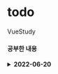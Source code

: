 # todo
 VueStudy

#### 공부한 내용
<details>
<summary><b>2022-06-20</b></summary>
<div markdown="1">       
<ul>
    <li>v-model 사용</li>
    <li>v-for 사용</li>
    <li>ref</li>
    <li>{{ index }} 인자 받아 올 수 있다.</li>
    <li>keydown.enter : enter를 keydown 했을때만.</li>
</ul>

<details>
<summary><b>cmd</b></summary>
<div markdown="1">

```html

    // 드라이버 이동
    cd /d D:\ 

    // cd Directory 경로 -> 경로로 이동

    // VS Code 실행, . <- 현재 폴더를 가르킴
    code . 

    // material Icon Theme <<< VS Code 폴더 예쁘게 해줌

```
</div>
</details>
</div>
<details>
<summary><b>공부(업데이트) 할 내용</b></summary>
<div markdown="1">
    <ul>
        <li>Data DB에 저장 --> DB 연결(Back)</li>
        <li>component화 --> 유튜브 찾아볼 것 </li>
    </ul>
</div>
</details>
</details>